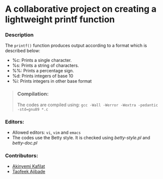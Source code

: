 # A collaborative project on creating a lightweight printf function

### Description

The `printf()` function produces output according to a format which is described below:

+ %c: Prints a single character.
+ %s: Prints a string of characters.
+ %%: Prints a percentage sign.
+ %d: Prints integers of base 10
+ %i: Prints integers in other base format

> ### Compilation:
> The codes are compiled using:
> `gcc -Wall -Werror -Wextra -pedantic -std=gnu89 *.c`

### Editors:
+ Allowed editors: `vi`, `vim` and `emacs`
+ The codes use the Betty style. It is checked using *betty-style.pl* and *betty-doc.pl*


### Contributors:
+ [Akinyemi Kafilat](cafylhearty@gmail.com)
+ [Taofeek Ajibade](https://www.twitter.com/taofeekajibade)
